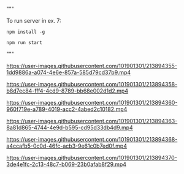 
"""

To run server in ex. 7:

```
npm install -g
```

```
npm run start
```


"""

https://user-images.githubusercontent.com/101901301/213894355-1dd9886a-a074-4e6e-857a-585d79cd37b9.mp4


https://user-images.githubusercontent.com/101901301/213894358-b8d7ec84-fff4-4cd9-8789-bb68e002d1d2.mp4


https://user-images.githubusercontent.com/101901301/213894360-960f719e-a789-4019-acc2-4abed2c10182.mp4


https://user-images.githubusercontent.com/101901301/213894363-8a81d865-4744-4e9d-b595-cd95d33db4d9.mp4


https://user-images.githubusercontent.com/101901301/213894368-a4ccafb5-0c0d-46fc-acb3-9e61c0b7ed0f.mp4


https://user-images.githubusercontent.com/101901301/213894370-3de4e1fc-2c13-48c7-b069-23b0afab8f29.mp4

